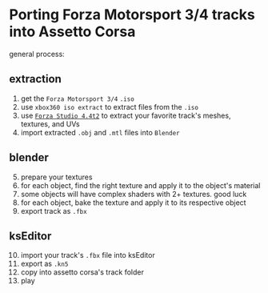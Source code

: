 # Porting Forza Motorsport 3/4 tracks into Assetto Corsa

general process:

## extraction
1. get the `Forza Motorsport 3/4` `.iso`
2. use `xbox360 iso extract` to extract files from the `.iso`
3. use [`Forza Studio 4.4t2`](https://www.tapatalk.com/groups/kottons_chop_shop/forza-studio-4-4-t3213-s20.html) to extract your favorite track's meshes, textures, and UVs
4. import extracted `.obj` and `.mtl` files into `Blender`

## blender
5. prepare your textures
6. for each object, find the right texture and apply it to the object's material
7. some objects will have complex shaders with 2+ textures. good luck
8. for each object, bake the texture and apply it to its respective object
9. export track as `.fbx`

## ksEditor
10. import your track's `.fbx` file into ksEditor
11. export as `.kn5`
12. copy into assetto corsa's track folder
13. play
